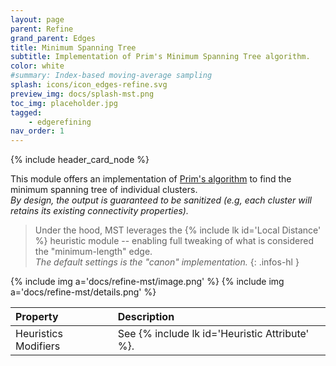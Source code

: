 ```yaml
---
layout: page
parent: Refine
grand_parent: Edges
title: Minimum Spanning Tree
subtitle: Implementation of Prim's Minimum Spanning Tree algorithm.
color: white
#summary: Index-based moving-average sampling
splash: icons/icon_edges-refine.svg
preview_img: docs/splash-mst.png
toc_img: placeholder.jpg
tagged: 
    - edgerefining
nav_order: 1
---
```


{% include header_card_node %}

This module offers an implementation of [Prim's algorithm](https://en.wikipedia.org/wiki/Prim%27s_algorithm) to find the minimum spanning tree of individual clusters.  
*By design, the output is guaranteed to be sanitized (e.g, each cluster will retains its existing connectivity properties).*

> Under the hood, MST leverages the {% include lk id='Local Distance' %} heuristic module -- enabling full tweaking of what is considered the "minimum-length" edge.  
> *The default settings is the "canon" implementation.*
{: .infos-hl }

{% include img a='docs/refine-mst/image.png' %} 
{% include img a='docs/refine-mst/details.png' %} 

| Property       | Description          |
|:-------------|:------------------|
| Heuristics Modifiers           | See {% include lk id='Heuristic Attribute' %}.|

